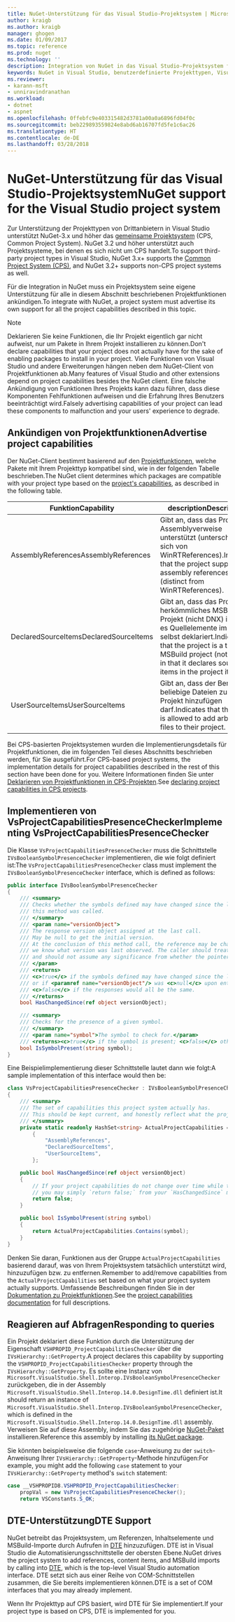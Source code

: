 ```yaml
---
title: NuGet-Unterstützung für das Visual Studio-Projektsystem | Microsoft-Dokumentation
author: kraigb
ms.author: kraigb
manager: ghogen
ms.date: 01/09/2017
ms.topic: reference
ms.prod: nuget
ms.technology: ''
description: Integration von NuGet in das Visual Studio-Projektsystem für Projekttypen von Drittanbietern.
keywords: NuGet in Visual Studio, benutzerdefinierte Projekttypen, Visual Studio-Projekte
ms.reviewer:
- karann-msft
- unniravindranathan
ms.workload:
- dotnet
- aspnet
ms.openlocfilehash: 0ffebfc9e403315482d3781a00a0a6896fd04f0c
ms.sourcegitcommit: beb229893559824e8abd6ab16707fd5fe1c6ac26
ms.translationtype: HT
ms.contentlocale: de-DE
ms.lasthandoff: 03/28/2018
---
```

# <a name="nuget-support-for-the-visual-studio-project-system"></a><span data-ttu-id="04d03-104">NuGet-Unterstützung für das Visual Studio-Projektsystem</span><span class="sxs-lookup"><span data-stu-id="04d03-104">NuGet support for the Visual Studio project system</span></span>

<span data-ttu-id="04d03-105">Zur Unterstützung der Projekttypen von Drittanbietern in Visual Studio unterstützt NuGet-3.x und höher das [gemeinsame Projektsystem](https://github.com/Microsoft/VSProjectSystem/blob/master/doc/overview/intro.md) (CPS, Common Project System). NuGet 3.2 und höher unterstützt auch Projektsysteme, bei denen es sich nicht um CPS handelt.</span><span class="sxs-lookup"><span data-stu-id="04d03-105">To support third-party project types in Visual Studio, NuGet 3.x+ supports the [Common Project System (CPS)](https://github.com/Microsoft/VSProjectSystem/blob/master/doc/overview/intro.md), and NuGet 3.2+ supports non-CPS project systems as well.</span></span>

<span data-ttu-id="04d03-106">Für die Integration in NuGet muss ein Projektsystem seine eigene Unterstützung für alle in diesem Abschnitt beschriebenen Projektfunktionen ankündigen.</span><span class="sxs-lookup"><span data-stu-id="04d03-106">To integrate with NuGet, a project system must advertise its own support for all the project capabilities described in this topic.</span></span>

> [!Note]
> <span data-ttu-id="04d03-107">Deklarieren Sie keine Funktionen, die Ihr Projekt eigentlich gar nicht aufweist, nur um Pakete in Ihrem Projekt installieren zu können.</span><span class="sxs-lookup"><span data-stu-id="04d03-107">Don't declare capabilities that your project does not actually have for the sake of enabling packages to install in your project.</span></span> <span data-ttu-id="04d03-108">Viele Funktionen von Visual Studio und andere Erweiterungen hängen neben dem NuGet-Client von Projektfunktionen ab.</span><span class="sxs-lookup"><span data-stu-id="04d03-108">Many features of Visual Studio and other extensions depend on project capabilities besides the NuGet client.</span></span> <span data-ttu-id="04d03-109">Eine falsche Ankündigung von Funktionen Ihres Projekts kann dazu führen, dass diese Komponenten Fehlfunktionen aufweisen und die Erfahrung Ihres Benutzers beeinträchtigt wird.</span><span class="sxs-lookup"><span data-stu-id="04d03-109">Falsely advertising capabilities of your project can lead these components to malfunction and your users' experience to degrade.</span></span>

## <a name="advertise-project-capabilities"></a><span data-ttu-id="04d03-110">Ankündigen von Projektfunktionen</span><span class="sxs-lookup"><span data-stu-id="04d03-110">Advertise project capabilities</span></span>

<span data-ttu-id="04d03-111">Der NuGet-Client bestimmt basierend auf den [Projektfunktionen](https://github.com/Microsoft/VSProjectSystem/blob/master/doc/overview/about_project_capabilities.md), welche Pakete mit Ihrem Projekttyp kompatibel sind, wie in der folgenden Tabelle beschrieben.</span><span class="sxs-lookup"><span data-stu-id="04d03-111">The NuGet client determines which packages are compatible with your project type based on the [project's capabilities](https://github.com/Microsoft/VSProjectSystem/blob/master/doc/overview/about_project_capabilities.md), as described in the following table.</span></span>

| <span data-ttu-id="04d03-112">Funktion</span><span class="sxs-lookup"><span data-stu-id="04d03-112">Capability</span></span> | <span data-ttu-id="04d03-113">description</span><span class="sxs-lookup"><span data-stu-id="04d03-113">Description</span></span> |
| --- | --- |
| <span data-ttu-id="04d03-114">AssemblyReferences</span><span class="sxs-lookup"><span data-stu-id="04d03-114">AssemblyReferences</span></span> | <span data-ttu-id="04d03-115">Gibt an, dass das Projekt Assemblyverweise unterstützt (unterscheidet sich von WinRTReferences).</span><span class="sxs-lookup"><span data-stu-id="04d03-115">Indicates that the project supports assembly references (distinct from WinRTReferences).</span></span> |
| <span data-ttu-id="04d03-116">DeclaredSourceItems</span><span class="sxs-lookup"><span data-stu-id="04d03-116">DeclaredSourceItems</span></span> | <span data-ttu-id="04d03-117">Gibt an, dass das Projekt ein herkömmliches MSBuild-Projekt (nicht DNX) ist, da es Quellelemente im Projekt selbst deklariert.</span><span class="sxs-lookup"><span data-stu-id="04d03-117">Indicates that the project is a typical MSBuild project (not DNX) in that it declares source items in the project itself.</span></span> |
| <span data-ttu-id="04d03-118">UserSourceItems</span><span class="sxs-lookup"><span data-stu-id="04d03-118">UserSourceItems</span></span>|<span data-ttu-id="04d03-119">Gibt an, dass der Benutzer beliebige Dateien zu seinem Projekt hinzufügen darf.</span><span class="sxs-lookup"><span data-stu-id="04d03-119">Indicates that the user is allowed to add arbitrary files to their project.</span></span> |

<span data-ttu-id="04d03-120">Bei CPS-basierten Projektsystemen wurden die Implementierungsdetails für Projektfunktionen, die im folgenden Teil dieses Abschnitts beschrieben werden, für Sie ausgeführt.</span><span class="sxs-lookup"><span data-stu-id="04d03-120">For CPS-based project systems, the implementation details for project capabilities described in the rest of this section have been done for you.</span></span> <span data-ttu-id="04d03-121">Weitere Informationen finden Sie unter [Deklarieren von Projektfunktionen in CPS-Projekten](https://github.com/Microsoft/VSProjectSystem/blob/master/doc/overview/about_project_capabilities.md#how-to-declare-project-capabilities-in-your-project).</span><span class="sxs-lookup"><span data-stu-id="04d03-121">See [declaring project capabilities in CPS projects](https://github.com/Microsoft/VSProjectSystem/blob/master/doc/overview/about_project_capabilities.md#how-to-declare-project-capabilities-in-your-project).</span></span>

## <a name="implementing-vsprojectcapabilitiespresencechecker"></a><span data-ttu-id="04d03-122">Implementieren von VsProjectCapabilitiesPresenceChecker</span><span class="sxs-lookup"><span data-stu-id="04d03-122">Implementing VsProjectCapabilitiesPresenceChecker</span></span>

<span data-ttu-id="04d03-123">Die Klasse `VsProjectCapabilitiesPresenceChecker` muss die Schnittstelle `IVsBooleanSymbolPresenceChecker` implementieren, die wie folgt definiert ist:</span><span class="sxs-lookup"><span data-stu-id="04d03-123">The `VsProjectCapabilitiesPresenceChecker` class must implement the `IVsBooleanSymbolPresenceChecker` interface, which is defined as follows:</span></span>

```cs
public interface IVsBooleanSymbolPresenceChecker
{
    /// <summary>
    /// Checks whether the symbols defined may have changed since the last time
    /// this method was called.
    /// </summary>
    /// <param name="versionObject">
    /// The response version object assigned at the last call.
    /// May be null to get the initial version.
    /// At the conclusion of this method call, the reference may be changed so that on a subsequent call
    /// we know what version was last observed. The caller should treat this value as an opaque object,
    /// and should not assume any significance from whether the pointer changed or not.
    /// </param>
    /// <returns>
    /// <c>true</c> if the symbols defined may have changed since the last call to this method
    /// or if <paramref name="versionObject"/> was <c>null</c> upon entering this method.
    /// <c>false</c> if the responses would all be the same.
    /// </returns>
    bool HasChangedSince(ref object versionObject);

    /// <summary>
    /// Checks for the presence of a given symbol.
    /// </summary>
    /// <param name="symbol">The symbol to check for.</param>
    /// <returns><c>true</c> if the symbol is present; <c>false</c> otherwise.</returns>
    bool IsSymbolPresent(string symbol);
}
```

<span data-ttu-id="04d03-124">Eine Beispielimplementierung dieser Schnittstelle lautet dann wie folgt:</span><span class="sxs-lookup"><span data-stu-id="04d03-124">A sample implementation of this interface would then be:</span></span>

```cs
class VsProjectCapabilitiesPresenceChecker : IVsBooleanSymbolPresenceChecker
{
    /// <summary>
    /// The set of capabilities this project system actually has.
    /// This should be kept current, and honestly reflect what the project can do.
    /// </summary>
    private static readonly HashSet<string> ActualProjectCapabilities = new HashSet<string>(StringComparer.OrdinalIgnoreCase)
        {
            "AssemblyReferences",
            "DeclaredSourceItems",
            "UserSourceItems",
        };

    public bool HasChangedSince(ref object versionObject)
    {
        // If your project capabilities do not change over time while the project is open,
        // you may simply `return false;` from your `HasChangedSince` method.
        return false;
    }

    public bool IsSymbolPresent(string symbol)
    {
        return ActualProjectCapabilities.Contains(symbol);
    }
}
```

<span data-ttu-id="04d03-125">Denken Sie daran, Funktionen aus der Gruppe `ActualProjectCapabilities` basierend darauf, was von Ihrem Projektsystem tatsächlich unterstützt wird, hinzuzufügen bzw. zu entfernen.</span><span class="sxs-lookup"><span data-stu-id="04d03-125">Remember to add/remove capabilities from the `ActualProjectCapabilities` set based on what your project system actually supports.</span></span> <span data-ttu-id="04d03-126">Umfassende Beschreibungen finden Sie in der [Dokumentation zu Projektfunktionen](https://github.com/Microsoft/VSProjectSystem/blob/master/doc/overview/project_capabilities.md).</span><span class="sxs-lookup"><span data-stu-id="04d03-126">See the [project capabilities documentation](https://github.com/Microsoft/VSProjectSystem/blob/master/doc/overview/project_capabilities.md) for full descriptions.</span></span>

## <a name="responding-to-queries"></a><span data-ttu-id="04d03-127">Reagieren auf Abfragen</span><span class="sxs-lookup"><span data-stu-id="04d03-127">Responding to queries</span></span>

<span data-ttu-id="04d03-128">Ein Projekt deklariert diese Funktion durch die Unterstützung der Eigenschaft `VSHPROPID_ProjectCapabilitiesChecker` über die `IVsHierarchy::GetProperty`.</span><span class="sxs-lookup"><span data-stu-id="04d03-128">A project declares this capability by supporting the  `VSHPROPID_ProjectCapabilitiesChecker` property through the `IVsHierarchy::GetProperty`.</span></span> <span data-ttu-id="04d03-129">Es sollte eine Instanz von `Microsoft.VisualStudio.Shell.Interop.IVsBooleanSymbolPresenceChecker` zurückgeben, die in der Assembly `Microsoft.VisualStudio.Shell.Interop.14.0.DesignTime.dll` definiert ist.</span><span class="sxs-lookup"><span data-stu-id="04d03-129">It should return an instance of `Microsoft.VisualStudio.Shell.Interop.IVsBooleanSymbolPresenceChecker`, which is defined in the `Microsoft.VisualStudio.Shell.Interop.14.0.DesignTime.dll` assembly.</span></span> <span data-ttu-id="04d03-130">Verweisen Sie auf diese Assembly, indem Sie das zugehörige [NuGet-Paket](https://www.nuget.org/packages/Microsoft.VisualStudio.Shell.Interop.14.0.DesignTime) installieren.</span><span class="sxs-lookup"><span data-stu-id="04d03-130">Reference this assembly by installing [its NuGet package](https://www.nuget.org/packages/Microsoft.VisualStudio.Shell.Interop.14.0.DesignTime).</span></span>

<span data-ttu-id="04d03-131">Sie könnten beispielsweise die folgende `case`-Anweisung zu der `switch`-Anweisung Ihrer `IVsHierarchy::GetProperty`-Methode hinzufügen:</span><span class="sxs-lookup"><span data-stu-id="04d03-131">For example, you might add the following `case` statement to your `IVsHierarchy::GetProperty` method's `switch` statement:</span></span>

```cs
case __VSHPROPID8.VSHPROPID_ProjectCapabilitiesChecker:
    propVal = new VsProjectCapabilitiesPresenceChecker();
    return VSConstants.S_OK;
```

## <a name="dte-support"></a><span data-ttu-id="04d03-132">DTE-Unterstützung</span><span class="sxs-lookup"><span data-stu-id="04d03-132">DTE Support</span></span>

<span data-ttu-id="04d03-133">NuGet betreibt das Projektsystem, um Referenzen, Inhaltselemente und MSBuild-Importe durch Aufrufen in [DTE](/dotnet/api/envdte.dte?view=visualstudiosdk-2017) hinzuzufügen. DTE ist in Visual Studio die Automatisierungsschnittstelle der obersten Ebene.</span><span class="sxs-lookup"><span data-stu-id="04d03-133">NuGet drives the project system to add references, content items, and MSBuild imports by calling into [DTE](/dotnet/api/envdte.dte?view=visualstudiosdk-2017), which is the top-level Visual Studio automation interface.</span></span> <span data-ttu-id="04d03-134">DTE setzt sich aus einer Reihe von COM-Schnittstellen zusammen, die Sie bereits implementieren können.</span><span class="sxs-lookup"><span data-stu-id="04d03-134">DTE is a set of COM interfaces that you may already implement.</span></span>

<span data-ttu-id="04d03-135">Wenn Ihr Projekttyp auf CPS basiert, wird DTE für Sie implementiert.</span><span class="sxs-lookup"><span data-stu-id="04d03-135">If your project type is based on CPS, DTE is implemented for you.</span></span>
